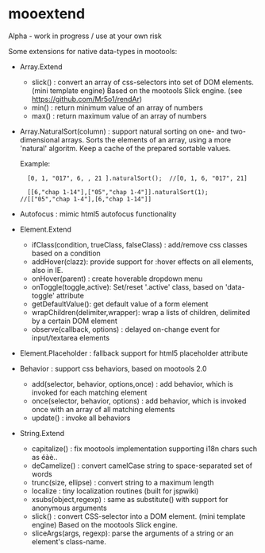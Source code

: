 mooextend
=========

Alpha - work in progress / use at your own risk

Some extensions for native data-types in mootools:

- Array.Extend
	- slick() : convert an array of css-selectors into set of DOM elements. 
	    (mini template engine) Based on the mootools Slick engine. (see https://github.com/Mr5o1/rendAr)
	- min() : return minimum value of an array of numbers
	- max() : return maximum value of an array of numbers

- Array.NaturalSort(column) : support natural sorting on one- and two-dimensional arrays.
    Sorts the elements of an array, using a more 'natural' algoritm.
    Keep a cache of the prepared sortable values.

    Example:

        [0, 1, "017", 6, , 21 ].naturalSort();  //[0, 1, 6, "017", 21]

        [[6,"chap 1-14"],["05","chap 1-4"]].naturalSort(1); //[["05","chap 1-4"],[6,"chap 1-14"]]


- Autofocus : mimic html5 autofocus functionality


- Element.Extend
	- ifClass(condition, trueClass, falseClass) : add/remove css classes based on a condition
	- addHover(clazz): provide support for :hover effects on all elements, also in IE.
	- onHover(parent) : create hoverable dropdown menu
	- onToggle(toggle,active): Set/reset '.active' class, based on 'data-toggle' attribute
	- getDefaultValue(): get default value of a form element
	- wrapChildren(delimiter,wrapper): wrap a lists of children, delimited by a certain DOM element
    - observe(callback, options) : delayed on-change event for input/textarea elements


- Element.Placeholder : fallback support for html5 placeholder attribute


- Behavior : support css behaviors, based on mootools 2.0
    - add(selector, behavior, options,once) : add behavior, which is invoked for each matching element 
    - once(selector, behavior, options) : add behavior, which is invoked once with an array of all matching elements
    - update() : invoke all behaviors

- String.Extend
	- capitalize() : fix mootools implementation supporting i18n chars such as éàè..
	- deCamelize() : convert camelCase string to space-separated set of words
	- trunc(size, ellipse) : convert string to a maximum length
    - localize : tiny localization routines (built for jspwiki)
	- xsubs(object,regexp) : same as substitute() with support for anonymous arguments
	- slick() : convert CSS-selector into a DOM element. (mini template engine)
	    Based on the mootools Slick engine. 
	- sliceArgs(args, regexp): parse the arguments of a string or an element's class-name.


